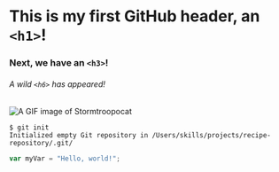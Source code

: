 # This is my first GitHub header, an `<h1>`!
### Next, we have an `<h3>`!
###### A wild `<h6>` has appeared!

![A GIF image of Stormtroopocat](https://octodex.github.com/images/stormtroopocat.png)

```
$ git init
Initialized empty Git repository in /Users/skills/projects/recipe-repository/.git/
```

```javascript
var myVar = "Hello, world!";
```
